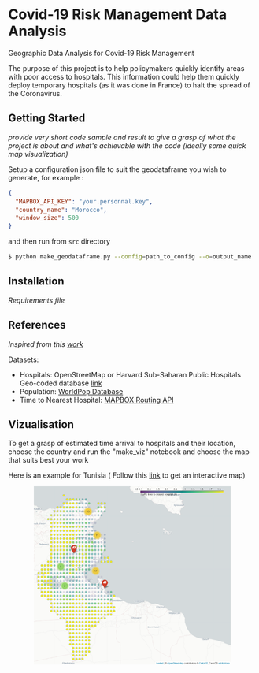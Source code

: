 # Covid-19 Risk Management Data Analysis

Geographic Data Analysis for Covid-19 Risk Management

The purpose of this project is to help policymakers quickly identify areas with poor access to hospitals. This information could help them quickly deploy temporary hospitals (as it was done in France) to halt the spread of the Coronavirus.

## Getting Started

_provide very short code sample and result to give a grasp of what the project is about and what's achievable with the code (ideally some quick map visualization)_

Setup a configuration json file to suit the geodataframe you wish to generate, for example :

```json
{
  "MAPBOX_API_KEY": "your.personnal.key",
  "country_name": "Morocco",
  "window_size": 500
}
```

and then run from `src` directory
```bash
$ python make_geodataframe.py --config=path_to_config --o=output_name
```

## Installation

_Requirements file_

## References

_Inspired from this [work](https://github.com/datapartnership/covid19/blob/master/accessibility-Spain.ipynb)_

Datasets:
- Hospitals: OpenStreetMap or Harvard Sub-Saharan Public Hospitals Geo-coded database [link](https://dataverse.harvard.edu/dataset.xhtml?persistentId=doi:10.7910/DVN/JTL9VY)
- Population: [WorldPop Database](https://www.worldpop.org/)
- Time to Nearest Hospital: [MAPBOX Routing API](https://www.mapbox.com/)

## Vizualisation

To get a grasp of estimated time arrival to hospitals and their location, choose the country and run the "make_viz" notebook and choose the map that suits best your work

Here is an example for Tunisia ( Follow this [link](https://rawcdn.githack.com/Mikmeh01/covid-risk-management/d1452b1c3e63f90215ca4be850747224e3877a4c/chloropeth_TUN.html) to get an interactive map)

<p align="center">
<img src="https://github.com/Mikmeh01/covid-risk-management/blob/master/Viz_Tunisia.png" width="400"/>
</p>
 
